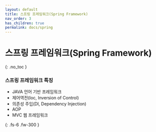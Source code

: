 ```yaml
---
layout: default
title: 스프링 프레임워크(Spring Framework)
nav_order: 3
has_children: true
permalink: docs/spring
---
```


# 스프링 프레임워크(Spring Framework)
{: .no_toc }


### 스프링 프레임워크 특징
- JAVA 언어 기반 프레임워크
- 제어역전(Ioc, Inversion of Control)
- 의존성 주입(DI, Dependency Injection)
- AOP
- MVC 웹 프레임워크

{: .fs-6 .fw-300 }